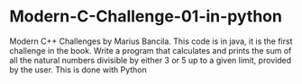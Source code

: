 # Modern-C-Challenge-01-in-python
Modern C++ Challenges by Marius Bancila. This code is in java, it is the first challenge in the book. Write a program that calculates and prints the sum of all the natural numbers divisible by either 3 or 5 up to a given limit, provided by the user. This is done with Python

